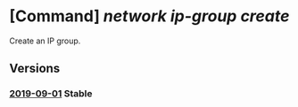 # [Command] _network ip-group create_

Create an IP group.

## Versions

### [2019-09-01](/Resources/mgmt-plane/L3N1YnNjcmlwdGlvbnMve30vcmVzb3VyY2Vncm91cHMve30vcHJvdmlkZXJzL21pY3Jvc29mdC5uZXR3b3JrL2lwZ3JvdXBzL3t9/2019-09-01.xml) **Stable**

<!-- mgmt-plane /subscriptions/{}/resourcegroups/{}/providers/microsoft.network/ipgroups/{} 2019-09-01 -->
